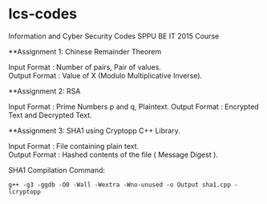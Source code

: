 # Ics-codes
Information and Cyber Security Codes SPPU BE IT 2015 Course

**Assignment 1: Chinese Remainder Theorem

Input Format : Number of pairs,
               Pair of values.  
Output Format : Value of X (Modulo Multiplicative Inverse).
              
**Assignment 2: RSA

Input Format : Prime Numbers p and q,
                             Plaintext.
Output Format : Encrypted Text and Decrypted Text.

**Assignment 3: SHA1 using Cryptopp C++ Library.

Input Format : File containing plain text.            
Output Format : Hashed contents of the file ( Message Digest ).
               
SHA1 Compilation Command:

`g++ -g3 -ggdb -O0 -Wall -Wextra -Wno-unused -o Output sha1.cpp -lcryptopp`
